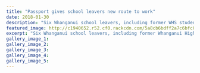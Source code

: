 ```yaml
---
title: "Passport gives school leavers new route to work"
date: 2018-01-30
description: "Six Whanganui school leavers, including former WHS student Mikal Terrey, are ready for their work journey and they've got the passport to prove it..."
featured_image: http://c1940652.r52.cf0.rackcdn.com/5a8cb6bdff2a7c6bfc000082/Mikal-Terrey-Skills-NZ-passport-30-jan-chron.jpg
excerpt: "Six Whanganui school leavers, including former Whanganui High School student Mikal Terrey, are ready for their work journey and they've got the passport to prove it."
gallery_image_1: 
gallery_image_2: 
gallery_image_3: 
gallery_image_4: 
gallery_image_5: 
---
```

